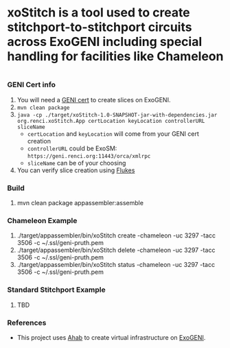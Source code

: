 # xoStitch is a tool used to create stitchport-to-stitchport circuits across ExoGENI including special handling for facilities like Chameleon
#  
#

### GENI Cert info
1. You will need a [GENI cert](http://www.exogeni.net/2015/09/exogeni-getting-started-tutorial/) to create slices on ExoGENI.
1. `mvn clean package`
1. `java -cp ./target/xoStitch-1.0-SNAPSHOT-jar-with-dependencies.jar org.renci.xoStitch.App certLocation keyLocation controllerURL sliceName`
    * `certLocation` and `keyLocation` will come from your GENI cert creation
    * `controllerURL` could be ExoSM: `https://geni.renci.org:11443/orca/xmlrpc`
    * `sliceName` can be of your choosing
1. You can verify slice creation using [Flukes](https://github.com/RENCI-NRIG/flukes)

### Build
1. mvn clean package appassembler:assemble

### Chameleon Example
1. ./target/appassembler/bin/xoStitch create  -chameleon -uc 3297 -tacc 3506 -c ~/.ssl/geni-pruth.pem
1. ./target/appassembler/bin/xoStitch delete  -chameleon -uc 3297 -tacc 3506 -c ~/.ssl/geni-pruth.pem
1. ./target/appassembler/bin/xoStitch status  -chameleon -uc 3297 -tacc 3506 -c ~/.ssl/geni-pruth.pem

### Standard Stitchport Example
1. TBD


### References
  * This project uses [Ahab](https://github.com/RENCI-NRIG/ahab) to create virtual infrastructure on [ExoGENI](www.exogeni.net).

